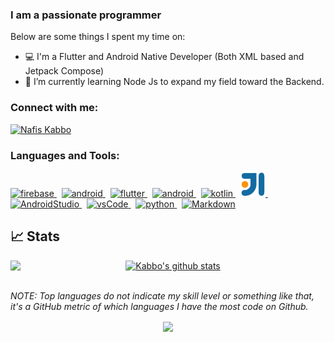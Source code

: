 
<!-- Top Banner -->
### I am a passionate programmer 
 
Below are some things I spent my time on:
- 💻 I'm a Flutter and Android Native Developer (Both XML based and Jetpack Compose)
- 🌱 I’m currently learning Node Js to expand my field toward the Backend.

<!--- 📫 Contact me: **kabboandreigns@gmail.com**-->
<h3 align="left">Connect with me:</h3>
<p>
<a href="mailto:kabboandreigns@gmail.com" target="blank">
 <img src="https://img.icons8.com/color/2x/gmail-new.png"alt="Nafis Kabbo" width=45 height=45/>
 </a>
</p>


### Languages and Tools:
<p> 
 <a href="https://firebase.google.com/" target="_blank">
  <img src="https://www.vectorlogo.zone/logos/firebase/firebase-icon.svg" alt="firebase" width="40" height="40"/>
 </a> 
 &nbsp;
<a href="https://en.wikipedia.org/wiki/Android_software_development" target="_blank">
 <img src="https://www.vectorlogo.zone/logos/android/android-icon.svg" alt="android" width="40" height="40"/>
 </a>
 &nbsp;
 <a href="https://flutter.dev" target="_blank">
 <img src="https://img.icons8.com/color/2x/flutter.png" alt="flutter" width="40" height="40"/>
 </a>
 &nbsp;
<a href="https://en.wikipedia.org/wiki/Java_(programming_language)" target="_blank">
 <img src="https://www.vectorlogo.zone/logos/java/java-icon.svg" alt="android" width="40" height="40"/>
</a> 
 &nbsp;
<a href="https://kotlinlang.org/" target="_blank">
 <img src="https://img.icons8.com/color/2x/kotlin.png" alt="kotlin" width="40" height="40"/>
</a> 
 &nbsp;
<a href="https://en.wikipedia.org/wiki/IntelliJ_IDEA" target="_blank">
 <img src="https://github.com/Coder481/CDN/blob/main/ICONS/intellij.svg" alt="intelliJ" width="40" height="40"/>
 </a>
 &nbsp;
<a href="https://developer.android.com/studio" target="_blank">
 <img src="https://img.icons8.com/fluency/2x/4a90e2/android-studio--v3.png" alt="AndroidStudio" width="40" height="40"/>
 </a>
 &nbsp;
 <a href="https://code.visualstudio.com/download" target="_blank">
  <img src="https://cdn.iconscout.com/icon/free/png-64/visual-studio-code-1868941-1583105.png" alt="vsCode" width="40" height="40"/>
 </a>
 &nbsp;
 <a href="https://en.wikipedia.org/wiki/Python_(programming_language)" target="_blank">
  <img src="https://www.vectorlogo.zone/logos/python/python-icon.svg" alt="python" width="40" height="40"/>
 </a>
 &nbsp;
<a href="https://en.wikipedia.org/wiki/Markdown" target="_blank">
 <img src="https://img.icons8.com/ios/2x/markdown--v2.png" alt="Markdown" width="40" height="40"/>
 </a>
</p>
<!--<a href="https://en.wikipedia.org/wiki/C%2B%2B" target="_blank"> <img src="https://github.com/Coder481/CDN/blob/main/ICONS/c.svg" alt="C++" width="40" height="40"/></a>
<a href="https://en.wikipedia.org/wiki/C_(programming_language)" target="_blank"> <img src="https://cdn.iconscout.com/icon/free/png-64/c-programming-569564.png" alt="C" width="40" height="40"/></a>
<a href="https://en.wikipedia.org/wiki/HTML" target="_blank"> <img src="https://cdn.iconscout.com/icon/free/png-64/html-2752158-2284975.png" alt="html" width="40" height="40"/></a>
<a href="https://en.wikipedia.org/wiki/CSS" target="_blank"> <img src="https://cdn.iconscout.com/icon/free/png-64/css-131-722685.png" alt="css" width="40" height="40"/></a>-->
<!--<a href="https://www.djangoproject.com/" target="_blank"> <img src="https://cdn.iconscout.com/icon/free/png-64/django-1-282754.png" alt="django" width="40" height="40"/></a>
<a href="https://en.wikipedia.org/wiki/Terminal" target="_blank"> <img src="https://cdn.iconscout.com/icon/premium/png-64-thumb/terminal-2229455-1858303.png" alt="terminal" width="40" height="40"/></a> -->


## 📈 Stats
<div align="center">
 <a href="https://github.com/anuraghazra/github-readme-stats">
  <img align="left" src="https://github-readme-stats.vercel.app/api/top-langs/?username=nafiskabbo&theme=midnight-purple&hide=css,html,c" />
</a>

<a href="https://github.com/anuraghazra/github-readme-stats">
  <img align="right|center" src="https://github-readme-stats.vercel.app/api?username=nafiskabbo&count_private=true&show_icons=true&theme=midnight-purple&line_height=27&v=5" alt="Kabbo's github stats" />
</a>
</div> <br />
<p>
 <i>NOTE: Top languages do not indicate my skill level or something like that, it's a GitHub metric of which languages I have the most code on Github.</i>
</p>
<p align="center">  
     <img align="center" src="https://visitor-badge.laobi.icu/badge?page_id=nafiskabbo.visitor-badge"> 
</p>
